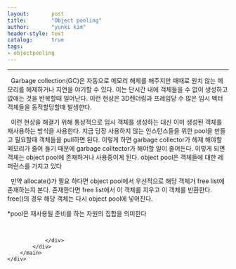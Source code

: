 ```yaml
---
layout:       post
title:        "Object pooling"
author:       "yunki kim"
header-style: text
catalog:      true
tags: 
- objectpooling
---
```


<head></head>
<body id="tt-body-page" class="">
<div id="wrap" class="wrap-right">
    <div id="container">
        <main class="main ">
            <div class="area-main">
                <div class="area-view">
                    <div class="article-header"></div>
                    <hr>
                    <div class="article-view">
                        <div class="contents_style">
                            <p data-ke-size="size16">&nbsp; Garbage collection(GC)은 자동으로 메모리 해제를 해주지만 때때로 원치 않는 메모리를 헤제하거나 지연을 야기할 수 있다. 이는 단시간 내에 객체들을 수 없이 생성하고 없애는 것을 반복할때 일어난다. 이런 현상은 3D렌더링과 프레임당 수 많은 임시 벡터 객체들을 동적할당할때 발생한다.&nbsp;</p>
<p data-ke-size="size16">&nbsp; 이런 현상을 해결기 위해 통상적으로 임시 객체를 생성하는 대신 이미 생성된 객체를 재사용하는 방식을 사용한다. 지금 당장 사용하지 않는 인스턴스들을 위한 pool을 만들고 필요할때 객체들을 pull하면 된다. 이렇게 하면 garbage collector가 헤제 해야할 메모리가 줄어 들기 때문에 garbage colltector가 해야할 일이 줄어든다. 이렇게 되면 객체는 object pool에 존재하거나 사용중이게 된다. object pool은 객체들에 대한 레퍼런스를 가지고 있다</p>
<p data-ke-size="size16">&nbsp; 만약 allocate()가 필요 하다면 object pool에서 우선적으로 해당 객체가 free list에 존재하는지 본다. 존재한다면 free list에서 이 객체를 지우고 이 객체를 반환한다. free()의 경우 해당 객체는 다시 object pool에 넣어진다.</p>
<p data-ke-size="size16">*pool은 재사용될 준비를 하는 자원의 집합을 의미한다</p>
                        </div>
                        <br>
                        <div class="tags"></div>
                    </div>
                    
                </div>
            </div>
        </main>
    </div>
</div>


</body>